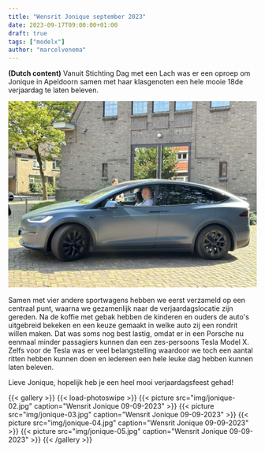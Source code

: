 ```yaml
---
title: "Wensrit Jonique september 2023"
date: 2023-09-17T09:00:00+01:00
draft: true
tags: ["modelx"]
author: "marcelvenema"
---
```


**(Dutch content)** Vanuit Stichting Dag met een Lach was er een oproep om Jonique in Apeldoorn samen met haar klasgenoten een hele mooie 18de verjaardag te laten beleven. 

![image](img/title.jpg)

Samen met vier andere sportwagens hebben we eerst verzameld op een centraal punt, waarna we gezamenlijk naar de verjaardagslocatie zijn gereden. Na de koffie met gebak hebben de kinderen en ouders de auto's uitgebreid bekeken en een keuze gemaakt in welke auto zij een rondrit willen maken. Dat was soms nog best lastig, omdat er in een Porsche nu eenmaal minder passagiers kunnen dan een zes-persoons Tesla Model X. Zelfs voor de Tesla was er veel belangstelling waardoor we toch een aantal ritten hebben kunnen doen en iedereen een hele leuke dag hebben kunnen laten beleven.

Lieve Jonique, hopelijk heb je een heel mooi verjaardagsfeest gehad!  

{{< gallery >}} {{< load-photoswipe >}}
{{< picture src="img/jonique-02.jpg" caption="Wensrit Jonique 09-09-2023" >}}
{{< picture src="img/jonique-03.jpg" caption="Wensrit Jonique 09-09-2023" >}}
{{< picture src="img/jonique-04.jpg" caption="Wensrit Jonique 09-09-2023" >}}
{{< picture src="img/jonique-05.jpg" caption="Wensrit Jonique 09-09-2023" >}}
{{< /gallery >}}
